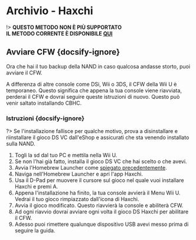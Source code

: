 # Archivio - Haxchi

!> **QUESTO METODO NON È PIÙ SUPPORTATO**  
**IL METODO CORRENTE È DISPONIBILE [QUI](../../introduction)**

## Avviare CFW {docsify-ignore}

Ora che hai il tuo backup della NAND in caso qualcosa andasse storto, puoi avviare il CFW.

A differenza di altre console come DSi, Wii o 3DS, il CFW della Wii U è temporaneo. Questo significa che appena la tua console viene riavviata, perderai il CFW e dovrai seguire queste istruzioni di nuovo. Questo può venir saltato installando CBHC.

### Istruzioni {docsify-ignore}

?> Se l'installazione fallisce per qualche motivo, prova a disinstallare e riinstallare il gioco DS VC dall'eShop e assicurati che sta venendo installato sulla NAND.

1. Togli la sd dal tuo PC e mettila nella Wii U.
1. Se non l'hai già fatto, installa il gioco DS VC che hai scelto o che avevi.
1. Avvia l'Homebrew Launcher come [spiegato precedentemente](browser-exploit).
1. Naviga nell'Homebrew Launcher e apri l'app Haxchi.
1. Usa il D-Pad per muovere il cursore sul gioco nel quale vuoi installare Haxchi e premi A.
1. Appena l'installazione ha finito, la tua console avvierà il Menu Wii U. Vedrai il tuo gioco rimpiazzato dall'icona di Haxchi.
1. Avvia il gioco modificato. Questo riavvierà la console e abiliterà CFW.
1. Ad ogni riavvio dovrai avviare ogni volta il gioco DS Haxchi per abilitare il CFW.
1. Adesso puoi rimettere qualunque dispositivo USB avevi messo prima di seguire la guida.